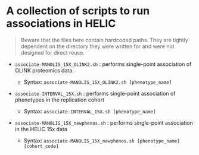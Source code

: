 # A collection of scripts to run associations in HELIC

> Beware that the files here contain hardcoded paths. They are tightly dependent on the directory they were written for and were not designed for direct reuse.

* `associate-MANOLIS_15X_OLINK2.sh` : performs single-point association of OLINK proteomics data.
   * Syntax:
  `associate-MANOLIS_15X_OLINK2.sh [phenotype_name]`
  
 * `associate-INTERVAL_15X.sh` : performs single-point association of phenotypes in the replication cohort
   * Syntax:
  `associate-INTERVAL_15X.sh [phenotype_name]`
 
 * `associate-MANOLIS_15X_newphenos.sh` : performs single-point association in the HELIC 15x data
   * Syntax:
   `associate-MANOLIS_15X_newphenos.sh [phenotype_name] [cohort_code]`
